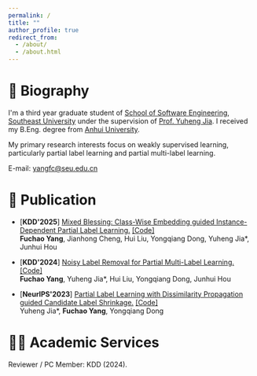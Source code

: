 ```yaml
---
permalink: /
title: ""
author_profile: true
redirect_from: 
  - /about/
  - /about.html
---
```


# 🎈 Biography

I'm a third year graduate student of [School of Software Engineering](https://cose.seu.edu.cn/), [Southeast University](https://www.seu.edu.cn/) under the supervision of [Prof. Yuheng Jia](https://jyh-learning.github.io/index.html). I received my B.Eng. degree from [Anhui University](https://www.ahu.edu.cn/).

My primary research interests focus on weakly supervised learning, particularly partial label learning and partial multi-label learning.

E-mail: <yangfc@seu.edu.cn>

# 📝 Publication

- [**KDD'2025**] [Mixed Blessing: Class-Wise Embedding guided
Instance-Dependent Partial Label Learning.](https://arxiv.org/abs/2412.05029) [[Code]](https://github.com/Yangfc-ML/CEL)\
  **Fuchao Yang**, Jianhong Cheng, Hui Liu, Yongqiang Dong, Yuheng Jia*, Junhui Hou

- [**KDD'2024**] [Noisy Label Removal for Partial Multi-Label Learning.](https://dl.acm.org/doi/abs/10.1145/3637528.3671677) [[Code]](https://github.com/Yangfc-ML/NLR)\
  **Fuchao Yang**, Yuheng Jia*, Hui Liu, Yongqiang Dong, Junhui Hou
  

- [**NeurIPS'2023**] [Partial Label Learning with Dissimilarity Propagation guided Candidate Label Shrinkage.](https://proceedings.neurips.cc/paper_files/paper/2023/hash/6b97236d90d945be7c58268207a14f4f-Abstract-Conference.html) [[Code]](https://github.com/Yangfc-ML/DPCLS)\
Yuheng Jia*, **Fuchao Yang**, Yongqiang Dong


# 👨‍💻 Academic Services

Reviewer / PC Member: KDD (2024).